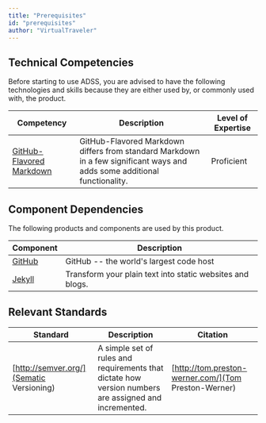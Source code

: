 ```yaml
---
title: "Prerequisites"
id: "prerequisites" 
author: "VirtualTraveler"
---
```

## Technical Competencies

Before starting to use ADSS, you are advised to have the following technologies and skills because they are either used by, or commonly used with, the product.

Competency | Description | Level of Expertise
---------- | ----------- | -------------------
[GitHub-Flavored Markdown](https://help.github.com/articles/github-flavored-markdown/) | GitHub-Flavored Markdown differs from standard Markdown in a few significant ways and adds some additional functionality. | Proficient

## Component Dependencies

The following products and components are used by this product.

Component | Description 
--------- | ----------- 
[GitHub](https://www.github.com/) | GitHub -- the world's largest code host
[Jekyll](http://jekyllrb.com/) | Transform your plain text into static websites and blogs.

## Relevant Standards

Standard | Description | Citation
-------- | ----------- | --------
[http://semver.org/](Sematic Versioning) | A simple set of rules and requirements that dictate how version numbers are assigned and incremented. | [http://tom.preston-werner.com/](Tom Preston-Werner)